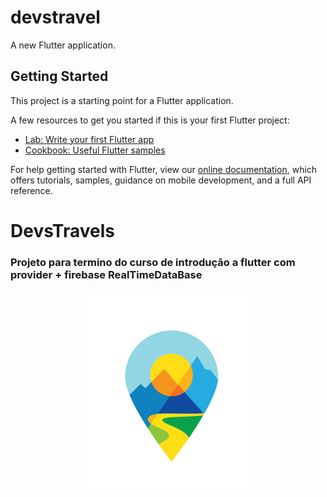 # devstravel

A new Flutter application.

## Getting Started

This project is a starting point for a Flutter application.

A few resources to get you started if this is your first Flutter project:

- [Lab: Write your first Flutter app](https://flutter.dev/docs/get-started/codelab)
- [Cookbook: Useful Flutter samples](https://flutter.dev/docs/cookbook)

For help getting started with Flutter, view our
[online documentation](https://flutter.dev/docs), which offers tutorials,
samples, guidance on mobile development, and a full API reference.
# DevsTravels

### Projeto para termino do curso de introdução a flutter com provider + firebase RealTimeDataBase
<p align="center">
             <img src="./lib/assets/devstravelMenor.png?raw=true "DevsTravel"">
           </p>